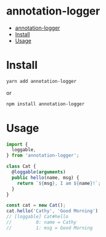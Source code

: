 # annotation-logger

<!-- TOC -->

- [annotation-logger](#annotation-logger)
- [Install](#install)
- [Usage](#usage)

<!-- /TOC -->

# Install

```bash
yarn add annotation-logger
```

or 

```bash
npm install annotation-logger
```

# Usage

```js
import {
  loggable,
} from 'annotation-logger';

class Cat {
  @loggable(arguments)
  public hello(name, msg) {
    return `${msg}, I am ${name}!`;
  }
}

const cat = new Cat();
cat.hello('Cathy', 'Good Morning')
// [loggable] Cat#hello
//         0: name = Cathy
//         1: msg = Good Morning
```
